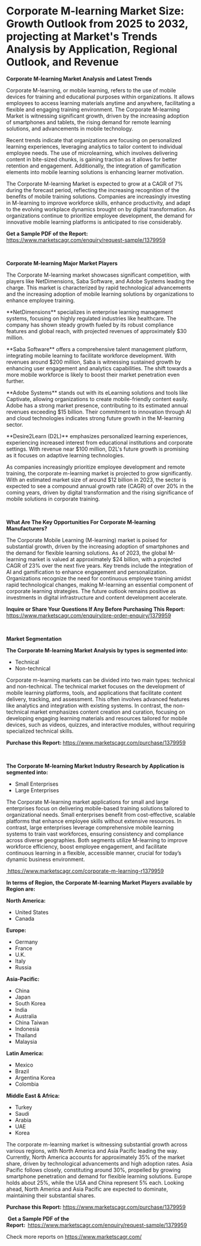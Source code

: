 <p><h1>Corporate M-learning Market Size: Growth Outlook from 2025 to 2032, projecting at Market's Trends Analysis by Application, Regional Outlook, and Revenue</h1></p><p><strong>Corporate M-learning Market Analysis and Latest Trends</strong></p>
<p><p>Corporate M-learning, or mobile learning, refers to the use of mobile devices for training and educational purposes within organizations. It allows employees to access learning materials anytime and anywhere, facilitating a flexible and engaging training environment. The Corporate M-learning Market is witnessing significant growth, driven by the increasing adoption of smartphones and tablets, the rising demand for remote learning solutions, and advancements in mobile technology.</p><p>Recent trends indicate that organizations are focusing on personalized learning experiences, leveraging analytics to tailor content to individual employee needs. The use of microlearning, which involves delivering content in bite-sized chunks, is gaining traction as it allows for better retention and engagement. Additionally, the integration of gamification elements into mobile learning solutions is enhancing learner motivation.</p><p>The Corporate M-learning Market is expected to grow at a CAGR of 7% during the forecast period, reflecting the increasing recognition of the benefits of mobile training solutions. Companies are increasingly investing in M-learning to improve workforce skills, enhance productivity, and adapt to the evolving workplace dynamics brought on by digital transformation. As organizations continue to prioritize employee development, the demand for innovative mobile learning platforms is anticipated to rise considerably.</p></p>
<p><strong>Get a Sample PDF of the Report:&nbsp;</strong> <a href="https://www.marketscagr.com/enquiry/request-sample/1379959?utm_campaign=1126&utm_medium=2&utm_source=Github&utm_content=ia&utm_term=11032025&utm_id=corporate-m-learning">https://www.marketscagr.com/enquiry/request-sample/1379959</a></p>
<p>&nbsp;</p>
<p><strong>Corporate M-learning Major Market Players</strong></p>
<p><p>The Corporate M-learning market showcases significant competition, with players like NetDimensions, Saba Software, and Adobe Systems leading the charge. This market is characterized by rapid technological advancements and the increasing adoption of mobile learning solutions by organizations to enhance employee training.</p><p>**NetDimensions** specializes in enterprise learning management systems, focusing on highly regulated industries like healthcare. The company has shown steady growth fueled by its robust compliance features and global reach, with projected revenues of approximately $30 million.</p><p>**Saba Software** offers a comprehensive talent management platform, integrating mobile learning to facilitate workforce development. With revenues around $200 million, Saba is witnessing sustained growth by enhancing user engagement and analytics capabilities. The shift towards a more mobile workforce is likely to boost their market penetration even further.</p><p>**Adobe Systems** stands out with its eLearning solutions and tools like Captivate, allowing organizations to create mobile-friendly content easily. Adobe has a strong market presence, contributing to its estimated annual revenues exceeding $15 billion. Their commitment to innovation through AI and cloud technologies indicates strong future growth in the M-learning sector.</p><p>**Desire2Learn (D2L)** emphasizes personalized learning experiences, experiencing increased interest from educational institutions and corporate settings. With revenue near $100 million, D2L's future growth is promising as it focuses on adaptive learning technologies.</p><p>As companies increasingly prioritize employee development and remote training, the corporate m-learning market is projected to grow significantly. With an estimated market size of around $12 billion in 2023, the sector is expected to see a compound annual growth rate (CAGR) of over 20% in the coming years, driven by digital transformation and the rising significance of mobile solutions in corporate training.</p></p>
<p>&nbsp;</p>
<p><strong>What Are The Key Opportunities For Corporate M-learning Manufacturers?</strong></p>
<p><p>The Corporate Mobile Learning (M-learning) market is poised for substantial growth, driven by the increasing adoption of smartphones and the demand for flexible learning solutions. As of 2023, the global M-learning market is valued at approximately $24 billion, with a projected CAGR of 23% over the next five years. Key trends include the integration of AI and gamification to enhance engagement and personalization. Organizations recognize the need for continuous employee training amidst rapid technological changes, making M-learning an essential component of corporate learning strategies. The future outlook remains positive as investments in digital infrastructure and content development accelerate.</p></p>
<p><strong>Inquire or Share Your Questions If Any Before Purchasing This Report:</strong> <a href="https://www.marketscagr.com/enquiry/pre-order-enquiry/1379959?utm_campaign=1126&utm_medium=2&utm_source=Github&utm_content=ia&utm_term=11032025&utm_id=corporate-m-learning">https://www.marketscagr.com/enquiry/pre-order-enquiry/1379959</a></p>
<p>&nbsp;</p>
<p><strong>Market Segmentation</strong></p>
<p><strong>The Corporate M-learning Market Analysis by types is segmented into:</strong></p>
<p><ul><li>Technical</li><li>Non-technical</li></ul></p>
<p><p>Corporate m-learning markets can be divided into two main types: technical and non-technical. The technical market focuses on the development of mobile learning platforms, tools, and applications that facilitate content delivery, tracking, and assessment. This often involves advanced features like analytics and integration with existing systems. In contrast, the non-technical market emphasizes content creation and curation, focusing on developing engaging learning materials and resources tailored for mobile devices, such as videos, quizzes, and interactive modules, without requiring specialized technical skills.</p></p>
<p><strong>Purchase this Report:&nbsp;</strong><a href="https://www.marketscagr.com/purchase/1379959?utm_campaign=1126&utm_medium=2&utm_source=Github&utm_content=ia&utm_term=11032025&utm_id=corporate-m-learning">https://www.marketscagr.com/purchase/1379959</a></p>
<p>&nbsp;</p>
<p><strong>The Corporate M-learning Market Industry Research by Application is segmented into:</strong></p>
<p><ul><li>Small Enterprises</li><li>Large Enterprises</li></ul></p>
<p><p>The Corporate M-learning market applications for small and large enterprises focus on delivering mobile-based training solutions tailored to organizational needs. Small enterprises benefit from cost-effective, scalable platforms that enhance employee skills without extensive resources. In contrast, large enterprises leverage comprehensive mobile learning systems to train vast workforces, ensuring consistency and compliance across diverse geographies. Both segments utilize M-learning to improve workforce efficiency, boost employee engagement, and facilitate continuous learning in a flexible, accessible manner, crucial for today’s dynamic business environment.</p></p>
<p><a href="https://www.marketscagr.com/corporate-m-learning-r1379959?utm_campaign=1126&utm_medium=2&utm_source=Github&utm_content=ia&utm_term=11032025&utm_id=corporate-m-learning">&nbsp;https://www.marketscagr.com/corporate-m-learning-r1379959</a></p>
<p><strong>In terms of Region, the Corporate M-learning Market Players available by Region are:</strong></p>
<p>
    <p> <strong> North America: </strong>
        <ul>
            <li>United States</li>
            <li>Canada</li>
        </ul>
        </p> 
    <p> <strong> Europe: </strong>
        <ul>
            <li>Germany</li>
            <li>France</li>
            <li>U.K.</li>
            <li>Italy</li>
            <li>Russia</li>
        </ul>
        </p> 
    <p> <strong> Asia-Pacific: </strong>
        <ul>
            <li>China</li>
            <li>Japan</li>
            <li>South Korea</li>
            <li>India</li>
            <li>Australia</li>
            <li>China Taiwan</li>
            <li>Indonesia</li>
            <li>Thailand</li>
            <li>Malaysia</li>
        </ul>
        </p> 
    <p> <strong> Latin America: </strong>
        <ul>
            <li>Mexico</li>
            <li>Brazil</li>
            <li>Argentina Korea</li>
            <li>Colombia</li>
        </ul>
        </p> 
    <p> <strong> Middle East & Africa: </strong>
        <ul>
            <li>Turkey</li>
            <li>Saudi</li>
            <li>Arabia</li>
            <li>UAE</li>
            <li>Korea</li>
        </ul>
    </p>
    </p>
<p><p>The corporate m-learning market is witnessing substantial growth across various regions, with North America and Asia Pacific leading the way. Currently, North America accounts for approximately 35% of the market share, driven by technological advancements and high adoption rates. Asia Pacific follows closely, constituting around 30%, propelled by growing smartphone penetration and demand for flexible learning solutions. Europe holds about 25%, while the USA and China represent 5% each. Looking ahead, North America and Asia Pacific are expected to dominate, maintaining their substantial shares.</p></p>
<p><strong>Purchase this Report: </strong><a href="https://www.marketscagr.com/purchase/1379959?utm_campaign=1126&utm_medium=2&utm_source=Github&utm_content=ia&utm_term=11032025&utm_id=corporate-m-learning">https://www.marketscagr.com/purchase/1379959</a></p>
<p>&nbsp;<strong>Get a Sample PDF of the Report:&nbsp;&nbsp;</strong><a href="https://www.marketscagr.com/enquiry/request-sample/1379959?utm_campaign=1126&utm_medium=2&utm_source=Github&utm_content=ia&utm_term=11032025&utm_id=corporate-m-learning">https://www.marketscagr.com/enquiry/request-sample/1379959</a></p>
<p><strong></strong></p>
<p>Check more reports on <a href="https://www.marketscagr.com/?utm_campaign=1126&utm_medium=2&utm_source=Github&utm_content=ia&utm_term=11032025&utm_id=corporate-m-learning">https://www.marketscagr.com/</a></p>